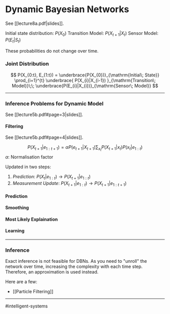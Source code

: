 # Dynamic Bayesian Networks
See [[lecture8a.pdf|slides]].

Initial state distribution: $P(X_{0})$
Transition Model: $P(X_{t+1}|X_{t})$
Sensor Model: $P(E_{t}|S_{t})$

These probabilities do not change over time.

### Joint Distribution
$$
P(X_{0:t}, E_{1:t}) = \underbrace{P(X_{0})}_{\mathrm{Initial\; State}}
\prod_{i=1}^{t} \underbrace{ P(X_{i}|X_{i-1}) }_{\mathrm{Transition\; Model}}\;\;
\underbrace{P(E_{i}|X_{i})}_{\mathrm{Sensor\; Model}}
$$

---
### Inference Problems for Dynamic Model
See [[lecture5b.pdf#page=3|slides]].

#### Filtering
See [[lecture5b.pdf#page=4|slides]].

$$
P(X_{t+1}|e_{1:t+1}) = \alpha P(e_{t+1}|X_{t+1})\sum_{x_{t}}P(X_{t+1}|x_{t})P(x_{t}|e_{1:t})
$$
$\alpha$: Normalisation factor

Updated in two steps:

1. *Prediction*: $P(X_{t}|e_{1:t}) \to P(X_{t+1}|e_{1:t})$
2. *Measurement Update*: $P(X_{t+1}|e_{1:t}) \to P(X_{t+1}|e_{1:t+1})$

#### Prediction

#### Smoothing

#### Most Likely Explaination

#### Learning

---

### Inference
Exact inference is not feasible for DBNs. As you need to "unroll" the network over time, increasing the complexity with each time step. Therefore, an approximation is used instead.

Here are a few:
- [[Particle Filtering]]


---
#intelligent-systems